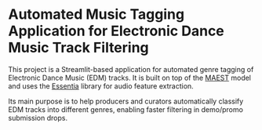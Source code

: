 # Automated Music Tagging Application for Electronic Dance Music Track Filtering

This project is a Streamlit-based application for automated genre tagging of Electronic Dance Music (EDM) tracks. It is built on top of the [MAEST](https://github.com/palonso/MAEST) model and uses the [Essentia](https://github.com/MTG/essentia) library for audio feature extraction.

Its main purpose is to help producers and curators automatically classify EDM tracks into different genres, enabling faster filtering in demo/promo submission drops.